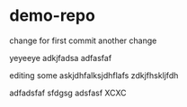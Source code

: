 # demo-repo
change for first commit
another change

yeyeeye
adkjfadsa
adfasfaf

editing some askjdhfalksjdhflafs
zdkjfhskljfdh

adfadsfaf
sfdgsg
adsfasf
XCXC
